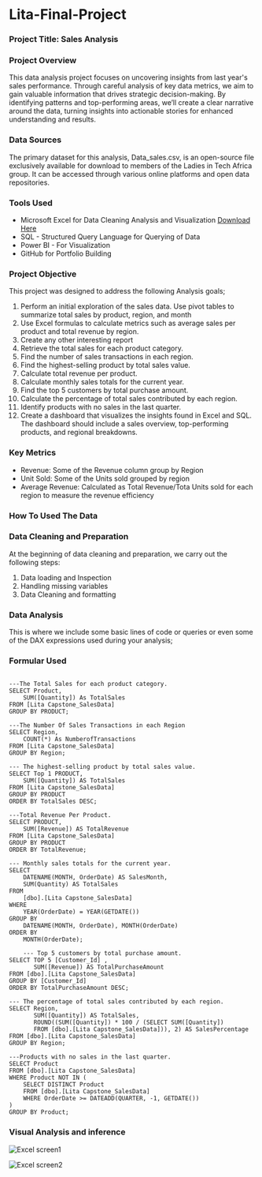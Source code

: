 # Lita-Final-Project
### Project Title: Sales Analysis
### Project Overview
This data analysis project focuses on uncovering insights from last year's sales performance. Through careful analysis of key data metrics, we aim to gain valuable information that drives strategic decision-making. By identifying patterns and top-performing areas, we’ll create a clear narrative around the data, turning insights into actionable stories for enhanced understanding and results.

### Data Sources
The primary dataset for this analysis, Data_sales.csv, is an open-source file exclusively available for download to members of the Ladies in Tech Africa group. It can be accessed through various online platforms and open data repositories.

### Tools Used
- Microsoft Excel  for Data Cleaning Analysis and Visualization [Download Here](https://canvas.instructure.com/courses/10186984/files/folder/Capstone%20Project)
- SQL - Structured Query Language for Querying of Data
- Power BI - For Visualization
- GitHub for Portfolio Building

### Project Objective
This project was designed to address the following Analysis goals;

1. Perform an initial exploration of the sales data. Use pivot tables to summarize total sales by product, region, and month
2. Use Excel formulas to calculate metrics such as average sales per product and total revenue by region.
3. Create any other interesting report
4. Retrieve the total sales for each product category.
5. Find the number of sales transactions in each region.
6. Find the highest-selling product by total sales value.
7. Calculate total revenue per product.
8. Calculate monthly sales totals for the current year.
9. Find the top 5 customers by total purchase amount.
10. Calculate the percentage of total sales contributed by each region.
11. Identify products with no sales in the last quarter.
12. Create a dashboard that visualizes the insights found in Excel and SQL. The dashboard should include a sales overview, top-performing products, and regional breakdowns.

### Key Metrics
- Revenue: Some of the Revenue column group by Region
- Unit Sold: Some of the Units sold grouped by region
- Average Revenue: Calculated as Total Revenue/Tota Units sold for each region to measure the revenue efficiency

### How To Used The Data

### Data Cleaning and Preparation
At the beginning of data cleaning and preparation, we carry out the following steps:
1. Data loading and Inspection
2. Handling missing variables
3. Data Cleaning and formatting


### Data Analysis
This is where we include some basic lines of code or queries or even some of the DAX expressions used during your analysis;

### Formular Used
```SELECT * FROM [dbo].[Lita Capstone_SalesData]

---The Total Sales for each product category.
SELECT Product,
	SUM([Quantity]) As TotalSales
FROM [Lita Capstone_SalesData]
GROUP BY PRODUCT;

---The Number Of Sales Transactions in each Region
SELECT Region,
	COUNT(*) As NumberofTransactions
FROM [Lita Capstone_SalesData]
GROUP BY Region;

--- The highest-selling product by total sales value.
SELECT Top 1 PRODUCT,
	SUM([Quantity]) AS TotalSales
FROM [Lita Capstone_SalesData]
GROUP BY PRODUCT
ORDER BY TotalSales DESC;

---Total Revenue Per Product.
SELECT PRODUCT,
	SUM([Revenue]) AS TotalRevenue
FROM [Lita Capstone_SalesData]
GROUP BY PRODUCT
ORDER BY TotalRevenue;

--- Monthly sales totals for the current year.
SELECT 
	DATENAME(MONTH, OrderDate) AS SalesMonth,
	SUM(Quantity) AS TotalSales
FROM 
    [dbo].[Lita Capstone_SalesData]
WHERE 
    YEAR(OrderDate) = YEAR(GETDATE()) 
GROUP BY 
    DATENAME(MONTH, OrderDate), MONTH(OrderDate)
ORDER BY 
    MONTH(OrderDate);  

	--- Top 5 customers by total purchase amount.
SELECT TOP 5 [Customer_Id] , 
       SUM([Revenue]) AS TotalPurchaseAmount
FROM [dbo].[Lita Capstone_SalesData]
GROUP BY [Customer_Id]
ORDER BY TotalPurchaseAmount DESC;

--- The percentage of total sales contributed by each region.
SELECT Region, 
       SUM([Quantity]) AS TotalSales, 
       ROUND((SUM([Quantity]) * 100 / (SELECT SUM([Quantity])
	   FROM [dbo].[Lita Capstone_SalesData])), 2) AS SalesPercentage
FROM [dbo].[Lita Capstone_SalesData]
GROUP BY Region;

---Products with no sales in the last quarter.
SELECT Product
FROM [dbo].[Lita Capstone_SalesData]
WHERE Product NOT IN (
    SELECT DISTINCT Product
    FROM [dbo].[Lita Capstone_SalesData]   
	WHERE OrderDate >= DATEADD(QUARTER, -1, GETDATE()) 
)
GROUP BY Product;

```
### Visual Analysis and inference


![Excel screen1](https://github.com/user-attachments/assets/6a61df4c-5ed4-4a6f-9184-901805f6d872)


![Excel screen2](https://github.com/user-attachments/assets/82cd8062-4d1c-45f0-b5f5-4ea99a882fac)




